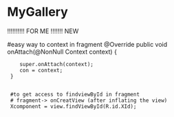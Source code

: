# MyGallery

!!!!!!!!!! FOR ME
!!!!!!! NEW

#easy way to context in fragment
   @Override
    public void onAttach(@NonNull Context context) {
        

        super.onAttach(context);
        con = context;
     }
     
     
     #to get access to findviewById in fragment
     # fragment-> onCreatView (after inflating the view)
     Xcomponent = view.findViewById(R.id.XId);
     
     
        
        
        
